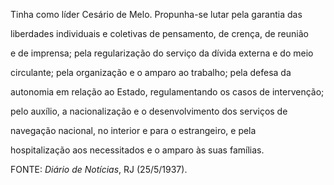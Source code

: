 

Tinha como líder Cesário de Melo. Propunha-se lutar pela garantia das

liberdades individuais e coletivas de pensamento, de crença, de reunião

e de imprensa; pela regularização do serviço da dívida externa e do meio

circulante; pela organização e o amparo ao trabalho; pela defesa da

autonomia em relação ao Estado, regulamentando os casos de intervenção;

pelo auxílio, a nacionalização e o desenvolvimento dos serviços de

navegação nacional, no interior e para o estrangeiro, e pela

hospitalização aos necessitados e o amparo às suas famílias.



FONTE: *Diário de Notícias*, RJ (25/5/1937).

